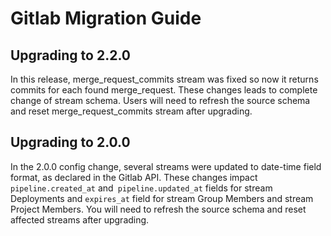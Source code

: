 # Gitlab Migration Guide

## Upgrading to 2.2.0

In this release, merge_request_commits stream was fixed so now it returns commits for each found merge_request.
These changes leads to complete change of stream schema.
Users will need to refresh the source schema and reset merge_request_commits stream after upgrading.

## Upgrading to 2.0.0

In the 2.0.0 config change, several streams were updated to date-time field format, as declared in the Gitlab API.
These changes impact `pipeline.created_at` and` pipeline.updated_at` fields for stream Deployments and `expires_at` field for stream Group Members and stream Project Members.
You will need to refresh the source schema and reset affected streams after upgrading.
